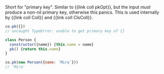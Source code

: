 Short for "primary key". Similar to {{link coll pkOpt}}, but the input _must_ produce a non-nil primary key, otherwise this panics. This is used internally by {{link coll Coll}} and {{link coll ClsColl}}.

```js
co.pk({})
// uncaught TypeError: unable to get primary key of {}

class Person {
  constructor({name}) {this.name = name}
  pk() {return this.name}
}

co.pk(new Person({name: `Mira`}))
// 'Mira'
```
